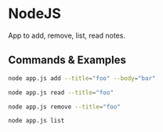 # NodeJS

App to add, remove, list, read notes.


## Commands & Examples
```bash
node app.js add --title="foo" --body="bar"
```
```bash
node app.js read --title="foo" 
```
```bash
node app.js remove --title="foo"
```
```bash
node app.js list
```